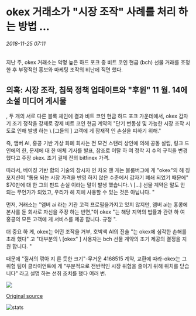 # okex 거래소가 "시장 조작" 사례를 처리 하는 방법 ...

###### 2018-11-25 07:11

지난 주, okex 거래소는 악명 높은 하드 포크 중 비트 코인 현금 (bch) 선물 거래를 조정 한 후 부정적인 홍보와 마케팅 조작의 비난에 직면 했다.

## 의혹: 시장 조작, 침묵 정책 업데이트와 "후원" 11 월. 14에 소셜 미디어 게시물

, 두 개의 서로 다른 블록 체인에 결과 비트 코인 현금 하드 포크 가운데에서, okex 갑자기 조기 정착을 강제로 강제 비트 코인 현금 계약의 "단기 변동성 및 가능한 시장 조작 시도로 인해 발생 하는 \ [그들의 \] 고객에 게 잠재적 인 손실을 피하기 위해."

즉, 앰버 AI, 홍콩 기반 가상 화폐 회사는 전 모건 스탠리 상인에 의해 공동 설립, 링크 드 인에의 한, 문제에 대 한 매체 기사를 발표, 참조로 이탈 하 여 정착 지 수의 규칙을 변경 했다고 주장 okex. 조기 결제 전의 bitfinex 가격.

따라서, 베이징 기반 합의 기술의 창시자 인 차오 챈 게는 블룸버그에 게 "okex"의 헤 징 포지션이 "통용 되는 시장 가격을 반영 하지 않은 수준에서 갑자기 폐쇄 되었기 때문에" $70만에 대 한 그의 펀드 손실 이라는 말이 발생 했습니다. \ [...] 선물 계약은 말도 안 되는 무언가가 되었고, 우리가 헤 지에 사용할 수 있는 것은 아닙니다. "

먼저, 거래소는 "앰버 ai 라는 기관 고객 프로필을가지고 있지 않지만, 앰버 ai는 홍콩에 본사를 둔 회사로 자신을 주장 하는 반면,"이 okex "는 해당 지역의 법률과 관련 하 여 홍콩의 모든 고객에 게 서비스를 제공 합니다. 규정 ".

더 중요 하 게, okex는 어떤 조작을 거부, 호박색 AI의 진술 "는 okex에 심각한 손해를 초래 했다" 고 "대부분의 \ [okex" \] 사용자는 bch 선물 계약의 조기 제공의 결정을 지원 합니다. "

때문에 "질서의 깎아 지 른 듯한 크기"-무거운 4168515 계약, 교환에 따라-okex는 그 위험 팀이 클라이언트에 게 "부분적으로 전반적인 시장 위험을 줄이기 위해 위치를 닫습니다" 라고 설명 하는 선취 조치를 했다 여러 번.

![](https://s3.cointelegraph.com/storage/uploads/view/017ccba557116d083a6101117cdceed2.png)

[Original source](https://cointelegraph.com/news/how-okex-exchange-is-handling-market-manipulation-case)

![stats](https://c.statcounter.com/11760860/0/a89fa40b/1/ "stats")